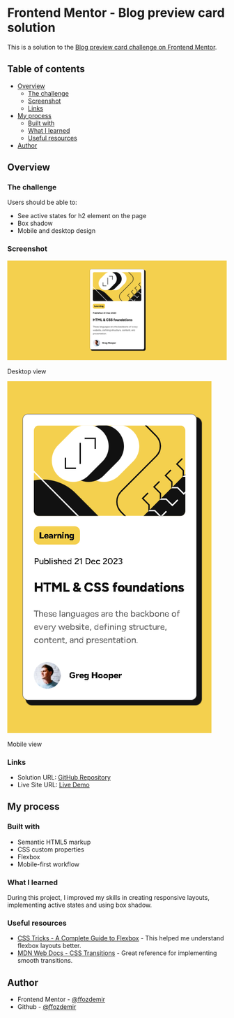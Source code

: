 # Frontend Mentor - Blog preview card solution

This is a solution to the [Blog preview card challenge on Frontend Mentor](https://www.frontendmentor.io/challenges/blog-preview-card-ckPaj01IcS).

## Table of contents

- [Overview](#overview)
  - [The challenge](#the-challenge)
  - [Screenshot](#screenshot)
  - [Links](#links)
- [My process](#my-process)
  - [Built with](#built-with)
  - [What I learned](#what-i-learned)
  - [Useful resources](#useful-resources)
- [Author](#author)

## Overview

### The challenge

Users should be able to:

- See active states for h2 element on the page
- Box shadow
- Mobile and desktop design

### Screenshot

![](./assets//images/screenshot.jpg)

Desktop view

![](./assets/images/screenshot-mobile.jpg) 

Mobile view

### Links

- Solution URL: [GitHub Repository](https://github.com/yourusername/blog-preview-card-main)
- Live Site URL: [Live Demo](https://bejewelled-daifuku-219c9b.netlify.app)

## My process

### Built with

- Semantic HTML5 markup
- CSS custom properties
- Flexbox
- Mobile-first workflow

### What I learned

During this project, I improved my skills in creating responsive layouts, implementing active states and using box shadow.

### Useful resources

- [CSS Tricks - A Complete Guide to Flexbox](https://css-tricks.com/snippets/css/a-guide-to-flexbox/) - This helped me understand flexbox layouts better.
- [MDN Web Docs - CSS Transitions](https://developer.mozilla.org/en-US/docs/Web/CSS/CSS_Transitions/Using_CSS_transitions) - Great reference for implementing smooth transitions.

## Author

- Frontend Mentor - [@ffozdemir](https://www.frontendmentor.io/profile/ffozdemir)
- Github - [@ffozdemir](https://github.com/ffozdemir)
